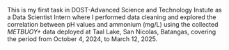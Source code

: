 This is my first task in DOST-Advanced Science and Technology Instute as a Data Scientist Intern where I performed data cleaning and explored the correlation between pH values and ammonium (mg/L) using the collected *METBUOY+* data deployed at Taal Lake, San Nicolas, Batangas, covering the period from October 4, 2024, to March 12, 2025.
